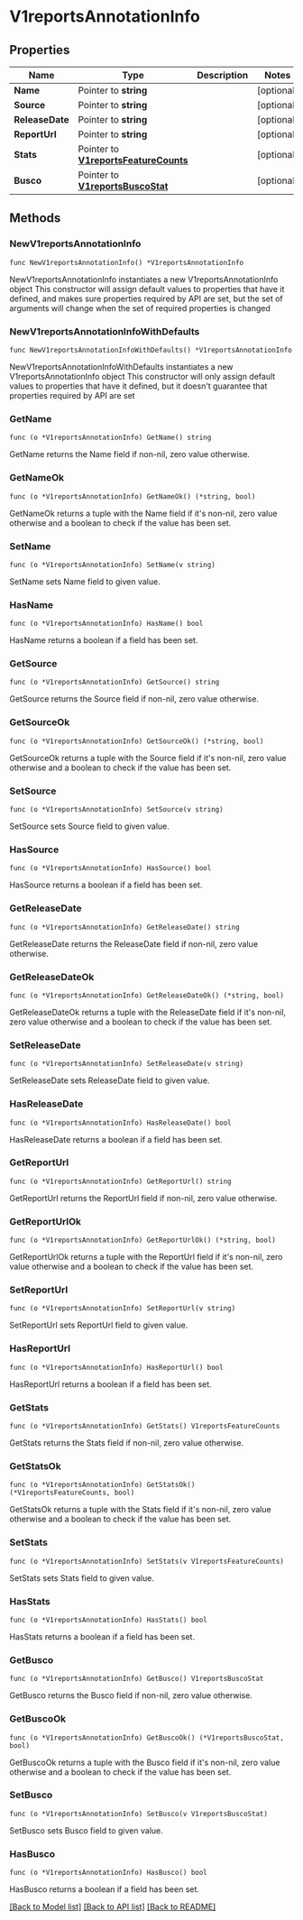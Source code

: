 # V1reportsAnnotationInfo

## Properties

Name | Type | Description | Notes
------------ | ------------- | ------------- | -------------
**Name** | Pointer to **string** |  | [optional] 
**Source** | Pointer to **string** |  | [optional] 
**ReleaseDate** | Pointer to **string** |  | [optional] 
**ReportUrl** | Pointer to **string** |  | [optional] 
**Stats** | Pointer to [**V1reportsFeatureCounts**](V1reportsFeatureCounts.md) |  | [optional] 
**Busco** | Pointer to [**V1reportsBuscoStat**](V1reportsBuscoStat.md) |  | [optional] 

## Methods

### NewV1reportsAnnotationInfo

`func NewV1reportsAnnotationInfo() *V1reportsAnnotationInfo`

NewV1reportsAnnotationInfo instantiates a new V1reportsAnnotationInfo object
This constructor will assign default values to properties that have it defined,
and makes sure properties required by API are set, but the set of arguments
will change when the set of required properties is changed

### NewV1reportsAnnotationInfoWithDefaults

`func NewV1reportsAnnotationInfoWithDefaults() *V1reportsAnnotationInfo`

NewV1reportsAnnotationInfoWithDefaults instantiates a new V1reportsAnnotationInfo object
This constructor will only assign default values to properties that have it defined,
but it doesn't guarantee that properties required by API are set

### GetName

`func (o *V1reportsAnnotationInfo) GetName() string`

GetName returns the Name field if non-nil, zero value otherwise.

### GetNameOk

`func (o *V1reportsAnnotationInfo) GetNameOk() (*string, bool)`

GetNameOk returns a tuple with the Name field if it's non-nil, zero value otherwise
and a boolean to check if the value has been set.

### SetName

`func (o *V1reportsAnnotationInfo) SetName(v string)`

SetName sets Name field to given value.

### HasName

`func (o *V1reportsAnnotationInfo) HasName() bool`

HasName returns a boolean if a field has been set.

### GetSource

`func (o *V1reportsAnnotationInfo) GetSource() string`

GetSource returns the Source field if non-nil, zero value otherwise.

### GetSourceOk

`func (o *V1reportsAnnotationInfo) GetSourceOk() (*string, bool)`

GetSourceOk returns a tuple with the Source field if it's non-nil, zero value otherwise
and a boolean to check if the value has been set.

### SetSource

`func (o *V1reportsAnnotationInfo) SetSource(v string)`

SetSource sets Source field to given value.

### HasSource

`func (o *V1reportsAnnotationInfo) HasSource() bool`

HasSource returns a boolean if a field has been set.

### GetReleaseDate

`func (o *V1reportsAnnotationInfo) GetReleaseDate() string`

GetReleaseDate returns the ReleaseDate field if non-nil, zero value otherwise.

### GetReleaseDateOk

`func (o *V1reportsAnnotationInfo) GetReleaseDateOk() (*string, bool)`

GetReleaseDateOk returns a tuple with the ReleaseDate field if it's non-nil, zero value otherwise
and a boolean to check if the value has been set.

### SetReleaseDate

`func (o *V1reportsAnnotationInfo) SetReleaseDate(v string)`

SetReleaseDate sets ReleaseDate field to given value.

### HasReleaseDate

`func (o *V1reportsAnnotationInfo) HasReleaseDate() bool`

HasReleaseDate returns a boolean if a field has been set.

### GetReportUrl

`func (o *V1reportsAnnotationInfo) GetReportUrl() string`

GetReportUrl returns the ReportUrl field if non-nil, zero value otherwise.

### GetReportUrlOk

`func (o *V1reportsAnnotationInfo) GetReportUrlOk() (*string, bool)`

GetReportUrlOk returns a tuple with the ReportUrl field if it's non-nil, zero value otherwise
and a boolean to check if the value has been set.

### SetReportUrl

`func (o *V1reportsAnnotationInfo) SetReportUrl(v string)`

SetReportUrl sets ReportUrl field to given value.

### HasReportUrl

`func (o *V1reportsAnnotationInfo) HasReportUrl() bool`

HasReportUrl returns a boolean if a field has been set.

### GetStats

`func (o *V1reportsAnnotationInfo) GetStats() V1reportsFeatureCounts`

GetStats returns the Stats field if non-nil, zero value otherwise.

### GetStatsOk

`func (o *V1reportsAnnotationInfo) GetStatsOk() (*V1reportsFeatureCounts, bool)`

GetStatsOk returns a tuple with the Stats field if it's non-nil, zero value otherwise
and a boolean to check if the value has been set.

### SetStats

`func (o *V1reportsAnnotationInfo) SetStats(v V1reportsFeatureCounts)`

SetStats sets Stats field to given value.

### HasStats

`func (o *V1reportsAnnotationInfo) HasStats() bool`

HasStats returns a boolean if a field has been set.

### GetBusco

`func (o *V1reportsAnnotationInfo) GetBusco() V1reportsBuscoStat`

GetBusco returns the Busco field if non-nil, zero value otherwise.

### GetBuscoOk

`func (o *V1reportsAnnotationInfo) GetBuscoOk() (*V1reportsBuscoStat, bool)`

GetBuscoOk returns a tuple with the Busco field if it's non-nil, zero value otherwise
and a boolean to check if the value has been set.

### SetBusco

`func (o *V1reportsAnnotationInfo) SetBusco(v V1reportsBuscoStat)`

SetBusco sets Busco field to given value.

### HasBusco

`func (o *V1reportsAnnotationInfo) HasBusco() bool`

HasBusco returns a boolean if a field has been set.


[[Back to Model list]](../README.md#documentation-for-models) [[Back to API list]](../README.md#documentation-for-api-endpoints) [[Back to README]](../README.md)


